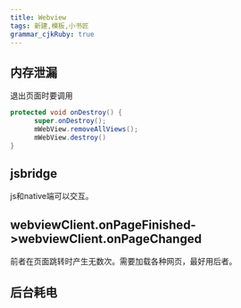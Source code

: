 ```yaml
---
title: Webview 
tags: 新建,模板,小书匠
grammar_cjkRuby: true
---
```



## 内存泄漏
退出页面时要调用

``` java
protected void onDestroy() {
      super.onDestroy();
      mWebView.removeAllViews();
      mWebView.destroy()
}
```
## jsbridge
js和native端可以交互。
## webviewClient.onPageFinished->webviewClient.onPageChanged
前者在页面跳转时产生无数次。需要加载各种网页，最好用后者。
## 后台耗电

